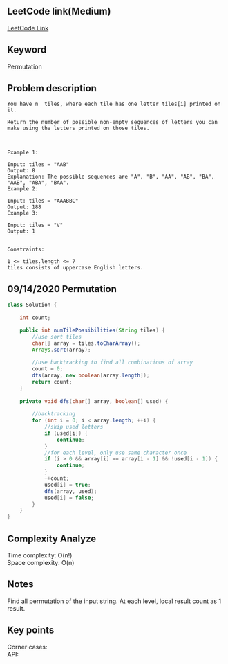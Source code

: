 ## LeetCode link(Medium)
[LeetCode Link](https://leetcode.com/problems/letter-tile-possibilities/)
 
## Keyword
Permutation

## Problem description
```
You have n  tiles, where each tile has one letter tiles[i] printed on it.

Return the number of possible non-empty sequences of letters you can make using the letters printed on those tiles.

 

Example 1:

Input: tiles = "AAB"
Output: 8
Explanation: The possible sequences are "A", "B", "AA", "AB", "BA", "AAB", "ABA", "BAA".
Example 2:

Input: tiles = "AAABBC"
Output: 188
Example 3:

Input: tiles = "V"
Output: 1
 

Constraints:

1 <= tiles.length <= 7
tiles consists of uppercase English letters.
```
## 09/14/2020 Permutation
```java
class Solution {
    
    int count;

    public int numTilePossibilities(String tiles) {
        //use sort tiles
        char[] array = tiles.toCharArray();
        Arrays.sort(array);
        
        //use backtracking to find all combinations of array
        count = 0;
        dfs(array, new boolean[array.length]);
        return count;
    }
    
    private void dfs(char[] array, boolean[] used) {
        
        //backtracking
        for (int i = 0; i < array.length; ++i) {
            //skip used letters
            if (used[i]) {
                continue;
            }
            //for each level, only use same character once
            if (i > 0 && array[i] == array[i - 1] && !used[i - 1]) {
                continue;
            }
            ++count;
            used[i] = true;
            dfs(array, used);
            used[i] = false;
        }
    }
}
```

## Complexity Analyze
Time complexity: O(n!)  
Space complexity: O(n)

## Notes
Find all permutation of the input string. At each level, local result count as 1 result.  

## Key points
Corner cases:   
API: